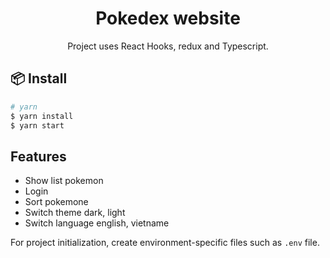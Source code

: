 <h1 align="center">Pokedex website</h1>

<div align="center">Project uses React Hooks, redux and Typescript.</div>

## 📦 Install

```bash
# yarn
$ yarn install
$ yarn start
```

## Features
- Show list pokemon
- Login
- Sort pokemone
- Switch theme dark, light
- Switch language english, vietname

For project initialization, create environment-specific files such as `.env` file.
